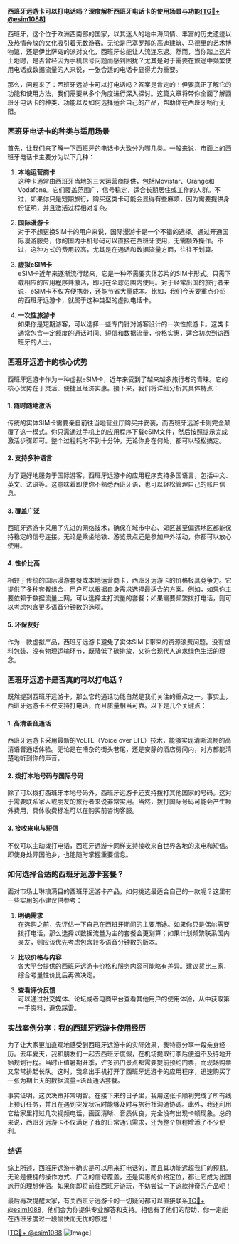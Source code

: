 **西班牙远游卡可以打电话吗？深度解析西班牙电话卡的使用场景与功能[[TG💪+ @esim1088](https://t.me/s/esim1088)]**

西班牙，这个位于欧洲西南部的国家，以其迷人的地中海风情、丰富的历史遗迹以及热情奔放的文化吸引着无数游客。无论是巴塞罗那的高迪建筑、马德里的艺术博物馆，还是伊比萨岛的派对文化，西班牙总能让人流连忘返。然而，当你踏上这片土地时，是否曾经因为手机信号问题而感到困扰？尤其是对于需要在旅途中频繁使用电话或数据流量的人来说，一张合适的电话卡显得尤为重要。

那么，问题来了：西班牙远游卡可以打电话吗？答案是肯定的！但要真正了解它的功能和使用方法，我们需要从多个角度进行深入探讨。这篇文章将带你全面了解西班牙电话卡的种类、功能以及如何选择适合自己的产品，帮助你在西班牙畅行无阻。

### 西班牙电话卡的种类与适用场景

首先，让我们来了解一下西班牙的电话卡大致分为哪几类。一般来说，市面上的西班牙电话卡主要分为以下几种：

1. **本地运营商卡**  
   这种卡通常由西班牙当地的三大运营商提供，包括Movistar、Orange和Vodafone。它们覆盖范围广，信号稳定，适合长期居住或工作的人群。不过，如果你只是短期旅行，购买这类卡可能会显得有些麻烦，因为需要提供身份证明，并且激活过程相对复杂。

2. **国际漫游卡**  
   对于不想更换SIM卡的用户来说，国际漫游卡是一个不错的选择。通过开通国际漫游服务，你的国内手机号码可以直接在西班牙使用，无需额外操作。不过，这种方式的费用较高，尤其是在通话和数据流量方面，往往不划算。

3. **虚拟eSIM卡**  
   eSIM卡近年来逐渐流行起来，它是一种不需要实体芯片的SIM卡形式。只需下载相应的应用程序并激活，即可在全球范围内使用。对于经常出国的旅行者来说，eSIM卡不仅方便携带，还能节省大量成本。比如，我们今天要重点介绍的西班牙远游卡，就属于这种类型的虚拟电话卡。

4. **一次性旅游卡**  
   如果你是短期游客，可以选择一些专门针对游客设计的一次性旅游卡。这类卡通常包含一定额度的通话时间、短信和数据流量，价格实惠，适合初次到访西班牙的人士。

### 西班牙远游卡的核心优势

西班牙远游卡作为一种虚拟eSIM卡，近年来受到了越来越多旅行者的青睐。它的核心优势在于灵活、便捷且经济实惠。接下来，我们将详细分析其具体特点：

#### 1. **随时随地激活**
   传统的实体SIM卡需要亲自前往当地营业厅购买并安装，而西班牙远游卡则完全颠覆了这一模式。你只需通过手机上的应用程序下载eSIM文件，然后按照提示完成激活步骤即可。整个过程耗时不到十分钟，无论你身在何处，都可以轻松搞定。

#### 2. **支持多种语言**
   为了更好地服务于国际游客，西班牙远游卡的应用程序支持多国语言，包括中文、英文、法语等。这意味着即使你不熟悉西班牙语，也可以轻松管理自己的账户信息。

#### 3. **覆盖广泛**
   西班牙远游卡采用了先进的网络技术，确保在城市中心、郊区甚至偏远地区都能保持稳定的信号连接。无论是乘坐地铁、游览景点还是参加户外活动，你都可以放心使用。

#### 4. **性价比高**
   相较于传统的国际漫游套餐或本地运营商卡，西班牙远游卡的价格极具竞争力。它提供了多种套餐组合，用户可以根据自身需求选择最适合的方案。例如，如果你主要依赖于数据流量上网，可以选择主打流量的套餐；如果需要频繁拨打电话，则可以考虑包含更多语音分钟数的选项。

#### 5. **环保友好**
   作为一款虚拟产品，西班牙远游卡避免了实体SIM卡带来的资源浪费问题。没有塑料包装、没有物理运输环节，既降低了碳排放，又符合现代人追求绿色生活的理念。

### 西班牙远游卡是否真的可以打电话？

既然提到西班牙远游卡，那么它的通话功能自然是我们关注的重点之一。事实上，西班牙远游卡不仅支持打电话，而且质量相当可靠。以下是几个关键点：

#### 1. **高清语音通话**
   西班牙远游卡采用最新的VoLTE（Voice over LTE）技术，能够实现清晰流畅的高清语音通话体验。无论是在嘈杂的街头巷尾，还是安静的酒店房间内，对方都能清楚地听到你的声音。

#### 2. **拨打本地号码与国际号码**
   除了可以拨打西班牙本地号码外，西班牙远游卡还支持拨打其他国家的号码。这对于需要联系家人或朋友的旅行者来说非常实用。当然，拨打国际号码可能会产生额外费用，具体收费标准可以在购买前咨询客服。

#### 3. **接收来电与短信**
   不仅可以主动拨打电话，西班牙远游卡同样支持接收来自世界各地的来电和短信。即使身处异国他乡，也能随时掌握重要信息。

### 如何选择合适的西班牙远游卡套餐？

面对市场上琳琅满目的西班牙远游卡产品，如何挑选最适合自己的一款呢？这里有一些实用的小建议供参考：

1. **明确需求**  
   在选购之前，先评估一下自己在西班牙期间的主要用途。如果你只是偶尔需要拨打电话，那么选择以数据流量为主的套餐会更划算；如果计划频繁联系国内亲友，则应该优先考虑包含较多语音分钟数的版本。

2. **比较价格与内容**  
   各大平台提供的西班牙远游卡价格和服务内容可能略有差异。建议货比三家，综合考量性价比后再做决定。

3. **查看评价反馈**  
   可以通过社交媒体、论坛或者电商平台查看其他用户的使用体验，从中获取第一手资料，避免踩雷。

### 实战案例分享：我的西班牙远游卡使用经历

为了让大家更加直观地感受到西班牙远游卡的实际效果，我特意分享一段亲身经历。去年夏天，我和朋友们一起去西班牙度假，在机场提取行李后便迫不及待地开始规划行程。当时正值暑期旺季，许多热门景点都需要提前预约门票，而现场购票又常常排起长队。这时，我拿出手机打开了西班牙远游卡的应用程序，迅速购买了一张为期七天的数据流量+语音通话套餐。

事实证明，这次决策非常明智。在接下来的日子里，我用这张卡顺利完成了所有线上预订任务，并且在遇到突发状况时能够及时与旅行社沟通协调。此外，我还利用它给家里打过几次视频电话，画面清晰、音质优良，完全没有出现卡顿现象。总的来说，西班牙远游卡不仅满足了我的日常通讯需求，还为整个旅程增添了不少便利。

### 结语

综上所述，西班牙远游卡确实是可以用来打电话的，而且其功能远超我们的预期。无论是便捷的操作方式、广泛的信号覆盖，还是实惠的价格定位，都让它成为出国旅行的理想伴侣。如果你即将前往西班牙游玩，不妨尝试一下这款神奇的产品吧！

最后再次提醒大家，有关西班牙远游卡的一切疑问都可以直接联系[TG💪+ @esim1088](https://t.me/s/esim1088)，他们会为你提供专业解答和支持。相信有了他们的帮助，你一定能在西班牙度过一段愉快而无忧的旅程！

[[TG💪+ @esim1088](https://t.me/s/esim1088) ![Image](https://i.postimg.cc/4NQfJmqS/Snipaste-2025-05-13-00-14-12.png)]